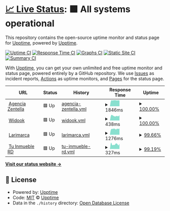 # [📈 Live Status](https://upptime.github.io/upptime): <!--live status--> **🟩 All systems operational**

This repository contains the open-source uptime monitor and status page for [Upptime](https://upptime.js.org), powered by [Upptime](https://github.com/upptime/upptime).

[![Uptime CI](https://github.com/Deuris117/upptime/workflows/Uptime%20CI/badge.svg)](https://github.com/Deuris117/upptime/actions?query=workflow%3A%22Uptime+CI%22)
[![Response Time CI](https://github.com/Deuris117/upptime/workflows/Response%20Time%20CI/badge.svg)](https://github.com/Deuris117/upptime/actions?query=workflow%3A%22Response+Time+CI%22)
[![Graphs CI](https://github.com/Deuris117/upptime/workflows/Graphs%20CI/badge.svg)](https://github.com/Deuris117/upptime/actions?query=workflow%3A%22Graphs+CI%22)
[![Static Site CI](https://github.com/Deuris117/upptime/workflows/Static%20Site%20CI/badge.svg)](https://github.com/Deuris117/upptime/actions?query=workflow%3A%22Static+Site+CI%22)
[![Summary CI](https://github.com/Deuris117/upptime/workflows/Summary%20CI/badge.svg)](https://github.com/Deuris117/upptime/actions?query=workflow%3A%22Summary+CI%22)

With [Upptime](https://upptime.js.org), you can get your own unlimited and free uptime monitor and status page, powered entirely by a GitHub repository. We use [Issues](https://github.com/upptime/upptime/issues) as incident reports, [Actions](https://github.com/Deuris117/upptime/actions) as uptime monitors, and [Pages](https://upptime.github.io/upptime) for the status page.

<!--start: status pages-->
<!-- This summary is generated by Upptime (https://github.com/upptime/upptime) -->
<!-- Do not edit this manually, your changes will be overwritten -->
<!-- prettier-ignore -->
| URL | Status | History | Response Time | Uptime |
| --- | ------ | ------- | ------------- | ------ |
| <img alt="" src="https://favicons.githubusercontent.com/agenciazentella.com" height="13"> [Agencia Zentella](https://agenciazentella.com) | 🟩 Up | [agencia-zentella.yml](https://github.com/Deuris117/upptime/commits/HEAD/history/agencia-zentella.yml) | <details><summary><img alt="Response time graph" src="./graphs/agencia-zentella/response-time-week.png" height="20"> 1846ms</summary><br><a href="https://Deuris117.github.io/upptime/history/agencia-zentella"><img alt="Response time 2243" src="https://img.shields.io/endpoint?url=https%3A%2F%2Fraw.githubusercontent.com%2FDeuris117%2Fupptime%2FHEAD%2Fapi%2Fagencia-zentella%2Fresponse-time.json"></a><br><a href="https://Deuris117.github.io/upptime/history/agencia-zentella"><img alt="24-hour response time 1816" src="https://img.shields.io/endpoint?url=https%3A%2F%2Fraw.githubusercontent.com%2FDeuris117%2Fupptime%2FHEAD%2Fapi%2Fagencia-zentella%2Fresponse-time-day.json"></a><br><a href="https://Deuris117.github.io/upptime/history/agencia-zentella"><img alt="7-day response time 1846" src="https://img.shields.io/endpoint?url=https%3A%2F%2Fraw.githubusercontent.com%2FDeuris117%2Fupptime%2FHEAD%2Fapi%2Fagencia-zentella%2Fresponse-time-week.json"></a><br><a href="https://Deuris117.github.io/upptime/history/agencia-zentella"><img alt="30-day response time 1673" src="https://img.shields.io/endpoint?url=https%3A%2F%2Fraw.githubusercontent.com%2FDeuris117%2Fupptime%2FHEAD%2Fapi%2Fagencia-zentella%2Fresponse-time-month.json"></a><br><a href="https://Deuris117.github.io/upptime/history/agencia-zentella"><img alt="1-year response time 2243" src="https://img.shields.io/endpoint?url=https%3A%2F%2Fraw.githubusercontent.com%2FDeuris117%2Fupptime%2FHEAD%2Fapi%2Fagencia-zentella%2Fresponse-time-year.json"></a></details> | <details><summary><a href="https://Deuris117.github.io/upptime/history/agencia-zentella">100.00%</a></summary><a href="https://Deuris117.github.io/upptime/history/agencia-zentella"><img alt="All-time uptime 100.00%" src="https://img.shields.io/endpoint?url=https%3A%2F%2Fraw.githubusercontent.com%2FDeuris117%2Fupptime%2FHEAD%2Fapi%2Fagencia-zentella%2Fuptime.json"></a><br><a href="https://Deuris117.github.io/upptime/history/agencia-zentella"><img alt="24-hour uptime 100.00%" src="https://img.shields.io/endpoint?url=https%3A%2F%2Fraw.githubusercontent.com%2FDeuris117%2Fupptime%2FHEAD%2Fapi%2Fagencia-zentella%2Fuptime-day.json"></a><br><a href="https://Deuris117.github.io/upptime/history/agencia-zentella"><img alt="7-day uptime 100.00%" src="https://img.shields.io/endpoint?url=https%3A%2F%2Fraw.githubusercontent.com%2FDeuris117%2Fupptime%2FHEAD%2Fapi%2Fagencia-zentella%2Fuptime-week.json"></a><br><a href="https://Deuris117.github.io/upptime/history/agencia-zentella"><img alt="30-day uptime 100.00%" src="https://img.shields.io/endpoint?url=https%3A%2F%2Fraw.githubusercontent.com%2FDeuris117%2Fupptime%2FHEAD%2Fapi%2Fagencia-zentella%2Fuptime-month.json"></a><br><a href="https://Deuris117.github.io/upptime/history/agencia-zentella"><img alt="1-year uptime 100.00%" src="https://img.shields.io/endpoint?url=https%3A%2F%2Fraw.githubusercontent.com%2FDeuris117%2Fupptime%2FHEAD%2Fapi%2Fagencia-zentella%2Fuptime-year.json"></a></details>
| <img alt="" src="https://favicons.githubusercontent.com/widookgroup.com" height="13"> [Widook](https://widookgroup.com) | 🟩 Up | [widook.yml](https://github.com/Deuris117/upptime/commits/HEAD/history/widook.yml) | <details><summary><img alt="Response time graph" src="./graphs/widook/response-time-week.png" height="20"> 438ms</summary><br><a href="https://Deuris117.github.io/upptime/history/widook"><img alt="Response time 513" src="https://img.shields.io/endpoint?url=https%3A%2F%2Fraw.githubusercontent.com%2FDeuris117%2Fupptime%2FHEAD%2Fapi%2Fwidook%2Fresponse-time.json"></a><br><a href="https://Deuris117.github.io/upptime/history/widook"><img alt="24-hour response time 493" src="https://img.shields.io/endpoint?url=https%3A%2F%2Fraw.githubusercontent.com%2FDeuris117%2Fupptime%2FHEAD%2Fapi%2Fwidook%2Fresponse-time-day.json"></a><br><a href="https://Deuris117.github.io/upptime/history/widook"><img alt="7-day response time 438" src="https://img.shields.io/endpoint?url=https%3A%2F%2Fraw.githubusercontent.com%2FDeuris117%2Fupptime%2FHEAD%2Fapi%2Fwidook%2Fresponse-time-week.json"></a><br><a href="https://Deuris117.github.io/upptime/history/widook"><img alt="30-day response time 446" src="https://img.shields.io/endpoint?url=https%3A%2F%2Fraw.githubusercontent.com%2FDeuris117%2Fupptime%2FHEAD%2Fapi%2Fwidook%2Fresponse-time-month.json"></a><br><a href="https://Deuris117.github.io/upptime/history/widook"><img alt="1-year response time 513" src="https://img.shields.io/endpoint?url=https%3A%2F%2Fraw.githubusercontent.com%2FDeuris117%2Fupptime%2FHEAD%2Fapi%2Fwidook%2Fresponse-time-year.json"></a></details> | <details><summary><a href="https://Deuris117.github.io/upptime/history/widook">100.00%</a></summary><a href="https://Deuris117.github.io/upptime/history/widook"><img alt="All-time uptime 100.00%" src="https://img.shields.io/endpoint?url=https%3A%2F%2Fraw.githubusercontent.com%2FDeuris117%2Fupptime%2FHEAD%2Fapi%2Fwidook%2Fuptime.json"></a><br><a href="https://Deuris117.github.io/upptime/history/widook"><img alt="24-hour uptime 100.00%" src="https://img.shields.io/endpoint?url=https%3A%2F%2Fraw.githubusercontent.com%2FDeuris117%2Fupptime%2FHEAD%2Fapi%2Fwidook%2Fuptime-day.json"></a><br><a href="https://Deuris117.github.io/upptime/history/widook"><img alt="7-day uptime 100.00%" src="https://img.shields.io/endpoint?url=https%3A%2F%2Fraw.githubusercontent.com%2FDeuris117%2Fupptime%2FHEAD%2Fapi%2Fwidook%2Fuptime-week.json"></a><br><a href="https://Deuris117.github.io/upptime/history/widook"><img alt="30-day uptime 100.00%" src="https://img.shields.io/endpoint?url=https%3A%2F%2Fraw.githubusercontent.com%2FDeuris117%2Fupptime%2FHEAD%2Fapi%2Fwidook%2Fuptime-month.json"></a><br><a href="https://Deuris117.github.io/upptime/history/widook"><img alt="1-year uptime 100.00%" src="https://img.shields.io/endpoint?url=https%3A%2F%2Fraw.githubusercontent.com%2FDeuris117%2Fupptime%2FHEAD%2Fapi%2Fwidook%2Fuptime-year.json"></a></details>
| <img alt="" src="https://favicons.githubusercontent.com/larimarca.com" height="13"> [Larimarca](http://larimarca.com) | 🟩 Up | [larimarca.yml](https://github.com/Deuris117/upptime/commits/HEAD/history/larimarca.yml) | <details><summary><img alt="Response time graph" src="./graphs/larimarca/response-time-week.png" height="20"> 1276ms</summary><br><a href="https://Deuris117.github.io/upptime/history/larimarca"><img alt="Response time 936" src="https://img.shields.io/endpoint?url=https%3A%2F%2Fraw.githubusercontent.com%2FDeuris117%2Fupptime%2FHEAD%2Fapi%2Flarimarca%2Fresponse-time.json"></a><br><a href="https://Deuris117.github.io/upptime/history/larimarca"><img alt="24-hour response time 1368" src="https://img.shields.io/endpoint?url=https%3A%2F%2Fraw.githubusercontent.com%2FDeuris117%2Fupptime%2FHEAD%2Fapi%2Flarimarca%2Fresponse-time-day.json"></a><br><a href="https://Deuris117.github.io/upptime/history/larimarca"><img alt="7-day response time 1276" src="https://img.shields.io/endpoint?url=https%3A%2F%2Fraw.githubusercontent.com%2FDeuris117%2Fupptime%2FHEAD%2Fapi%2Flarimarca%2Fresponse-time-week.json"></a><br><a href="https://Deuris117.github.io/upptime/history/larimarca"><img alt="30-day response time 1062" src="https://img.shields.io/endpoint?url=https%3A%2F%2Fraw.githubusercontent.com%2FDeuris117%2Fupptime%2FHEAD%2Fapi%2Flarimarca%2Fresponse-time-month.json"></a><br><a href="https://Deuris117.github.io/upptime/history/larimarca"><img alt="1-year response time 936" src="https://img.shields.io/endpoint?url=https%3A%2F%2Fraw.githubusercontent.com%2FDeuris117%2Fupptime%2FHEAD%2Fapi%2Flarimarca%2Fresponse-time-year.json"></a></details> | <details><summary><a href="https://Deuris117.github.io/upptime/history/larimarca">99.66%</a></summary><a href="https://Deuris117.github.io/upptime/history/larimarca"><img alt="All-time uptime 99.89%" src="https://img.shields.io/endpoint?url=https%3A%2F%2Fraw.githubusercontent.com%2FDeuris117%2Fupptime%2FHEAD%2Fapi%2Flarimarca%2Fuptime.json"></a><br><a href="https://Deuris117.github.io/upptime/history/larimarca"><img alt="24-hour uptime 100.00%" src="https://img.shields.io/endpoint?url=https%3A%2F%2Fraw.githubusercontent.com%2FDeuris117%2Fupptime%2FHEAD%2Fapi%2Flarimarca%2Fuptime-day.json"></a><br><a href="https://Deuris117.github.io/upptime/history/larimarca"><img alt="7-day uptime 99.66%" src="https://img.shields.io/endpoint?url=https%3A%2F%2Fraw.githubusercontent.com%2FDeuris117%2Fupptime%2FHEAD%2Fapi%2Flarimarca%2Fuptime-week.json"></a><br><a href="https://Deuris117.github.io/upptime/history/larimarca"><img alt="30-day uptime 99.78%" src="https://img.shields.io/endpoint?url=https%3A%2F%2Fraw.githubusercontent.com%2FDeuris117%2Fupptime%2FHEAD%2Fapi%2Flarimarca%2Fuptime-month.json"></a><br><a href="https://Deuris117.github.io/upptime/history/larimarca"><img alt="1-year uptime 99.89%" src="https://img.shields.io/endpoint?url=https%3A%2F%2Fraw.githubusercontent.com%2FDeuris117%2Fupptime%2FHEAD%2Fapi%2Flarimarca%2Fuptime-year.json"></a></details>
| <img alt="" src="https://favicons.githubusercontent.com/tuinmuebleperfectord.com" height="13"> [Tu Inmueble RD](https://tuinmuebleperfectord.com) | 🟩 Up | [tu-inmueble-rd.yml](https://github.com/Deuris117/upptime/commits/HEAD/history/tu-inmueble-rd.yml) | <details><summary><img alt="Response time graph" src="./graphs/tu-inmueble-rd/response-time-week.png" height="20"> 327ms</summary><br><a href="https://Deuris117.github.io/upptime/history/tu-inmueble-rd"><img alt="Response time 902" src="https://img.shields.io/endpoint?url=https%3A%2F%2Fraw.githubusercontent.com%2FDeuris117%2Fupptime%2FHEAD%2Fapi%2Ftu-inmueble-rd%2Fresponse-time.json"></a><br><a href="https://Deuris117.github.io/upptime/history/tu-inmueble-rd"><img alt="24-hour response time 356" src="https://img.shields.io/endpoint?url=https%3A%2F%2Fraw.githubusercontent.com%2FDeuris117%2Fupptime%2FHEAD%2Fapi%2Ftu-inmueble-rd%2Fresponse-time-day.json"></a><br><a href="https://Deuris117.github.io/upptime/history/tu-inmueble-rd"><img alt="7-day response time 327" src="https://img.shields.io/endpoint?url=https%3A%2F%2Fraw.githubusercontent.com%2FDeuris117%2Fupptime%2FHEAD%2Fapi%2Ftu-inmueble-rd%2Fresponse-time-week.json"></a><br><a href="https://Deuris117.github.io/upptime/history/tu-inmueble-rd"><img alt="30-day response time 637" src="https://img.shields.io/endpoint?url=https%3A%2F%2Fraw.githubusercontent.com%2FDeuris117%2Fupptime%2FHEAD%2Fapi%2Ftu-inmueble-rd%2Fresponse-time-month.json"></a><br><a href="https://Deuris117.github.io/upptime/history/tu-inmueble-rd"><img alt="1-year response time 902" src="https://img.shields.io/endpoint?url=https%3A%2F%2Fraw.githubusercontent.com%2FDeuris117%2Fupptime%2FHEAD%2Fapi%2Ftu-inmueble-rd%2Fresponse-time-year.json"></a></details> | <details><summary><a href="https://Deuris117.github.io/upptime/history/tu-inmueble-rd">99.19%</a></summary><a href="https://Deuris117.github.io/upptime/history/tu-inmueble-rd"><img alt="All-time uptime 99.83%" src="https://img.shields.io/endpoint?url=https%3A%2F%2Fraw.githubusercontent.com%2FDeuris117%2Fupptime%2FHEAD%2Fapi%2Ftu-inmueble-rd%2Fuptime.json"></a><br><a href="https://Deuris117.github.io/upptime/history/tu-inmueble-rd"><img alt="24-hour uptime 100.00%" src="https://img.shields.io/endpoint?url=https%3A%2F%2Fraw.githubusercontent.com%2FDeuris117%2Fupptime%2FHEAD%2Fapi%2Ftu-inmueble-rd%2Fuptime-day.json"></a><br><a href="https://Deuris117.github.io/upptime/history/tu-inmueble-rd"><img alt="7-day uptime 99.19%" src="https://img.shields.io/endpoint?url=https%3A%2F%2Fraw.githubusercontent.com%2FDeuris117%2Fupptime%2FHEAD%2Fapi%2Ftu-inmueble-rd%2Fuptime-week.json"></a><br><a href="https://Deuris117.github.io/upptime/history/tu-inmueble-rd"><img alt="30-day uptime 99.81%" src="https://img.shields.io/endpoint?url=https%3A%2F%2Fraw.githubusercontent.com%2FDeuris117%2Fupptime%2FHEAD%2Fapi%2Ftu-inmueble-rd%2Fuptime-month.json"></a><br><a href="https://Deuris117.github.io/upptime/history/tu-inmueble-rd"><img alt="1-year uptime 99.83%" src="https://img.shields.io/endpoint?url=https%3A%2F%2Fraw.githubusercontent.com%2FDeuris117%2Fupptime%2FHEAD%2Fapi%2Ftu-inmueble-rd%2Fuptime-year.json"></a></details>

<!--end: status pages-->

[**Visit our status website →**](https://upptime.github.io/upptime)

## 📄 License

- Powered by: [Upptime](https://github.com/upptime/upptime)
- Code: [MIT](./LICENSE) © [Upptime](https://upptime.js.org)
- Data in the `./history` directory: [Open Database License](https://opendatacommons.org/licenses/odbl/1-0/)
